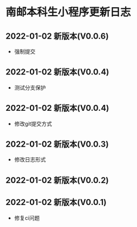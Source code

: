 # 南邮本科生小程序更新日志

## 2022-01-02 新版本(V0.0.6)

* 强制提交


## 2022-01-02 新版本(V0.0.4)

* 测试分支保护


## 2022-01-02 新版本(V0.0.4)

* 修改git提交方式


## 2022-01-02 新版本(V0.0.3)

* 修改日志形式


## 2022-01-02 新版本(V0.0.2)



## 2022-01-02 新版本(V0.0.1)

* 修复ci问题








